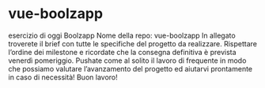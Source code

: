 # vue-boolzapp


esercizio di oggi Boolzapp
Nome della repo: vue-boolzapp
In allegato troverete il brief con tutte le specifiche del progetto da realizzare. Rispettare l’ordine dei milestone e ricordate che la consegna definitiva è prevista venerdì pomeriggio.
Pushate come al solito il lavoro di frequente in modo che possiamo valutare l’avanzamento del progetto ed aiutarvi prontamente in caso di necessità!
Buon lavoro!